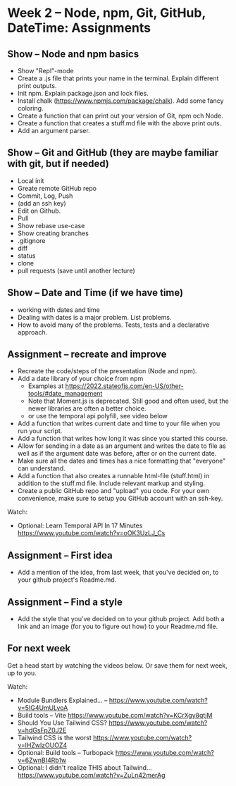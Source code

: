 # Week 2 – Node, npm, Git, GitHub, DateTime: Assignments

## Show – Node and npm basics

* Show "Repl"-mode
* Create a .js file that prints your name in the terminal. Explain different
  print outputs.
* Init npm. Explain package.json and lock files.
* Install chalk (https://www.npmjs.com/package/chalk). Add some fancy coloring.
* Create a function that can print out your version of Git, npm och Node.
* Create a function that creates a stuff.md file with the above print outs.
* Add an argument parser.

## Show – Git and GitHub (they are maybe familiar with git, but if needed)

* Local init
* Greate remote GitHub repo
* Commit, Log, Push
* (add an ssh key)
* Edit on Github.
* Pull
* Show rebase use-case
* Show creating branches
* .gitignore
* diff
* status
* clone
* pull requests (save until another lecture)

## Show – Date and Time (if we have time)

* working with dates and time
* Dealing with dates is a major problem. List problems.
* How to avoid many of the problems. Tests, tests and a declarative approach.

## Assignment – recreate and improve

* Recreate the code/steps of the presentation (Node and npm).
* Add a date library of your choice from npm
    * Examples at https://2022.stateofjs.com/en-US/other-tools/#date_management
    * Note that Moment.js is deprecated. Still good and often used, but the
      newer libraries are often a better choice.
    * or use the temporal api polyfill, see video below
* Add a function that writes current date and time to your file when you run
  your script.
* Add a function that writes how long it was since you started this course.
* Allow for sending in a date as an argument and writes the date to file as well
  as if the argument date was before, after or on the current date.
* Make sure all the dates and times has a nice formatting that "everyone" can
  understand.
* Add a function that also creates a runnable html-file (stuff.html) in addition
  to the stuff.md file. Include relevant markup and styling.
* Create a public GitHub repo and "upload" you code. For your own convenience,
  make sure to setup you GitHub account with an ssh-key.

Watch:
* Optional: Learn Temporal API In 17 Minutes https://www.youtube.com/watch?v=oOK3UzLJ_Cs

## Assignment – First idea

* Add a mention of the idea, from last week, that you've decided on, to your
  github project's Readme.md.

## Assignment – Find a style

* Add the style that you've decided on to your github project. Add both a link
  and an image (for you to figure out how) to your Readme.md file.

## For next week

Get a head start by watching the videos below. Or save them for next week, up to
you.

Watch:

* Module Bundlers Explained... – https://www.youtube.com/watch?v=5IG4UmULyoA
* Build tools – Vite https://www.youtube.com/watch?v=KCrXgy8qtjM
* Should You Use Tailwind CSS?  https://www.youtube.com/watch?v=hdGsFpZ0J2E
* Tailwind CSS is the worst https://www.youtube.com/watch?v=lHZwlzOUOZ4
* Optional: Build tools – Turbopack https://www.youtube.com/watch?v=6ZwnBI4Rb1w
* Optional: I didn't realize THIS about Tailwind... https://www.youtube.com/watch?v=ZuLn42merAg
